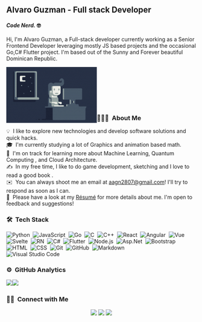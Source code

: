 ## Alvaro Guzman - Full stack Developer
####  _Code Nerd._ 🤓

Hi, I'm Alvaro Guzman, a Full-stack developer currently working as a Senior Frontend Developer leveraging mostly JS based projects and the occasional Go,C# Flutter project.
I'm based out of the Sunny and Forever beautiful Dominican Republic.

<img alt="Night Coding" src="https://raw.githubusercontent.com/AVS1508/AVS1508/master/assets/Night-Coding.gif" width='240' align="left"/>

<br/>
<br/>
<br/>
<br/>
<br/>
<br/>

### 👨🏻‍💻 &nbsp;About Me

💡 &nbsp;I like to explore new technologies and develop software solutions and quick hacks.\
🎓 &nbsp;I'm currently studying a lot of Graphics and animation based math.\
🌱 &nbsp;I'm on track for learning more about Machine Learning, Quantum Computing , and Cloud Architecture.\
✍️ &nbsp;In my free time, I like to do game development, sketching and I love to read a good book .\
✉️ &nbsp;You can always shoot me an email at aagn2807@gmail.com! I'll try to respond as soon as I can.\
📄 &nbsp;Please have a look at my [Résumé]() for more details about me. I'm open to feedback and suggestions!


### 🛠 &nbsp;Tech Stack

![Python](https://img.shields.io/badge/-Python-05122A?style=flat&logo=python)&nbsp;
![JavaScript](https://img.shields.io/badge/-JavaScript-05122A?style=flat&logo=javascript)&nbsp;
![Go](https://img.shields.io/static/v1?label=golang&message=v1.16.0&color=blue)&nbsp;
![C](https://img.shields.io/badge/-C-05122A?style=flat&logo=C&logoColor=A8B9CC)&nbsp;
![C++](https://img.shields.io/badge/-C++-05122A?style=flat&logo=C%2B%2B&logoColor=00599C)&nbsp;
![React](https://img.shields.io/badge/-React-05122A?style=flat&logo=react)&nbsp;
![Angular](https://img.shields.io/static/v1?label=angular&message=v6\+&color=red)&nbsp;
![Vue](https://img.shields.io/static/v1?label=Vue&message=v3\+&color=green)&nbsp;
![Svelte](https://img.shields.io/static/v1?label=Svelte&message=v3\+&color=orange)&nbsp;
![RN](https://img.shields.io/static/v1?label=React%20Native&message=''&color=blue)&nbsp;
![C#](https://img.shields.io/static/v1?label=CSharp&message=net6.00&color=blue)&nbsp;
![Flutter](https://img.shields.io/static/v1?label=Flutter&message=V2.0&color=blue)&nbsp;
![Node.js](https://img.shields.io/badge/-Node.js-05122A?style=flat&logo=node.js)&nbsp;
![Asp.Net](https://img.shields.io/static/v1?label=asp.net&message=net5.0\+&color=blue)&nbsp;
![Bootstrap](https://img.shields.io/badge/-Bootstrap-05122A?style=flat&logo=bootstrap&logoColor=563D7C)\
![HTML](https://img.shields.io/badge/-HTML-05122A?style=flat&logo=HTML5)&nbsp;
![CSS](https://img.shields.io/badge/-CSS-05122A?style=flat&logo=CSS3&logoColor=1572B6)&nbsp;
![Git](https://img.shields.io/badge/-Git-05122A?style=flat&logo=git)&nbsp;
![GitHub](https://img.shields.io/badge/-GitHub-05122A?style=flat&logo=github)&nbsp;
![Markdown](https://img.shields.io/badge/-Markdown-05122A?style=flat&logo=markdown)\
![Visual Studio Code](https://img.shields.io/badge/-Visual%20Studio%20Code-05122A?style=flat&logo=visual-studio-code&logoColor=007ACC)&nbsp;

### ⚙️ &nbsp;GitHub Analytics

<p>
  <img height="180em" src="https://github-readme-stats-eight-theta.vercel.app/api/top-langs/?username=aag2807&layout=compact&langs_count=8&theme=tokyonight"/>
  <img src="https://github-readme-stats.vercel.app/api?username=aag2807&show_icons=true&theme=tokyonight" align="left"/>
</p>

### 🤝🏻 &nbsp;Connect with Me

<p align="center">
<a href="https://www.linkedin.com/in/alvaro-guzman-bb11921aa/"><img src="https://img.shields.io/badge/-Alvaro%20Guzman-0077B5?style=flat&logo=Linkedin&logoColor=white"/></a>
<a href="mailto:aagn2807@gmail.com"><img src="https://img.shields.io/badge/-aagn2807@gmail.com-D14836?style=flat&logo=Gmail&logoColor=white"/></a>
<a href="https://www.instagram.com/red_2807/"><img src="https://img.shields.io/badge/-@red_2807-E4405F?style=flat&logo=Instagram&logoColor=white"/></a>
</p>

